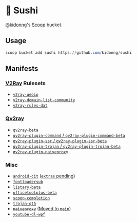 # 🍣 Sushi

[@kidonng](https://github.com/kidonng)'s [Scoop](https://scoop-docs.now.sh/) bucket.

## Usage

```powershell
scoop bucket add sushi https://github.com/kidonng/sushi
```

## Manifests

### [V2Ray](https://v2fly.com/) Rulesets

- [`v2ray-geoip`](https://github.com/v2ray/geoip)
- [`v2ray-domain-list-community`](https://github.com/v2ray/domain-list-community)
- [`v2ray-rules-dat`](https://github.com/Loyalsoldier/v2ray-rules-dat)

### [Qv2ray](https://github.com/Qv2ray)

- [`qv2ray-beta`](https://github.com/Qv2ray/Qv2ray)
- [`qv2ray-plugin-command` / `qv2ray-plugin-command-beta`](https://github.com/Qv2ray/QvPlugin-Command)
- [`qv2ray-plugin-ssr` / `qv2ray-plugin-ssr-beta`](https://github.com/Qv2ray/QvPlugin-SSR)
- [`qv2ray-plugin-trojan` / `qv2ray-plugin-trojan-beta`](https://github.com/Qv2ray/QvPlugin-Trojan)
- [`qv2ray-plugin-naiveproxy`](https://github.com/Qv2ray/QvPlugin-NaiveProxy)

### Misc

- [`android-cit`](https://developer.android.com/studio#command-tools) ([`extras` pending](https://github.com/lukesampson/scoop-extras/pull/4237))
- [`fontloadersub`](https://github.com/yzwduck/FontLoaderSub)
- [`listary-beta`](https://www.listary.com/beta)
- [`officetoolplus-beta`](https://otp.landian.vip/)
- [`scoop-completion`](https://github.com/Moeologist/scoop-completion)
- [`trojan-qt5`](https://github.com/Trojan-Qt5/Trojan-Qt5)
- ~~[`naiveproxy`](https://github.com/klzgrad/naiveproxy)~~ ([Moved to `main`](https://github.com/ScoopInstaller/Main/pull/1172))
- [`youtube-dl-wpf`](https://github.com/database64128/youtube-dl-wpf)
